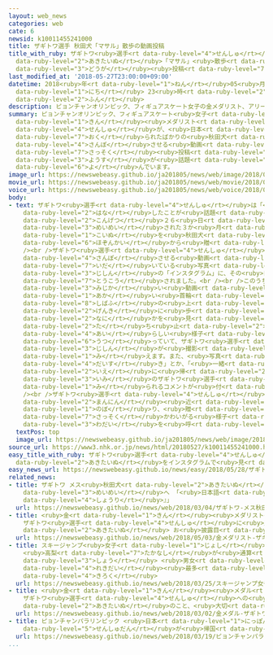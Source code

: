 ```yaml
---
layout: web_news
categories: web
cate: 6
newsid: k10011455241000
title: ザギトワ選手 秋田犬「マサル」散歩の動画投稿
title_with_ruby: ザギトワ<ruby>選手<rt data-ruby-level="4">せんしゅ</rt></ruby> <ruby>秋田犬<rt
  data-ruby-level="2">あきたいぬ</rt></ruby>「マサル」<ruby>散歩<rt data-ruby-level="4">さんぽ</rt></ruby>の<ruby>動画<rt
  data-ruby-level="3">どうが</rt></ruby><ruby>投稿<rt data-ruby-level="7">とうこう</rt></ruby>
last_modified_at: '2018-05-27T23:00:00+09:00'
datetime: 2018<ruby>年<rt data-ruby-level="1">ねん</rt></ruby>05<ruby>月<rt data-ruby-level="1">がつ</rt></ruby>27<ruby>日<rt
  data-ruby-level="1">にち</rt></ruby> 23<ruby>時<rt data-ruby-level="2">じ</rt></ruby>00<ruby>分<rt
  data-ruby-level="2">ふん</rt></ruby>
description: ピョンチャンオリンピック、フィギュアスケート女子の金メダリスト、アリーナ・ザギトワ選手が、日本から贈られたばかりの秋田犬のマサルを散歩させる動画が、インターネットのＳＮＳに早速投稿され、かわいがる様子が話題を呼んでいます。
summary: ピョンチャンオリンピック、フィギュアスケート<ruby>女子<rt data-ruby-level="1">じょし</rt></ruby>の<ruby>金<rt
  data-ruby-level="1">きん</rt></ruby><ruby>メダリスト<rt data-ruby-level="1">めだりすと</rt></ruby>、アリーナ・ザギトワ<ruby>選手<rt
  data-ruby-level="4">せんしゅ</rt></ruby>が、<ruby>日本<rt data-ruby-level="1">にっぽん</rt></ruby>から<ruby>贈<rt
  data-ruby-level="7">おく</rt></ruby>られたばかりの<ruby>秋田犬<rt data-ruby-level="2">あきたいぬ</rt></ruby>のマサルを<ruby>散歩<rt
  data-ruby-level="4">さんぽ</rt></ruby>させる<ruby>動画<rt data-ruby-level="3">どうが</rt></ruby>が、インターネットのＳＮＳに<ruby>早速<rt
  data-ruby-level="7">さっそく</rt></ruby><ruby>投稿<rt data-ruby-level="7">とうこう</rt></ruby>され、かわいがる<ruby>様子<rt
  data-ruby-level="3">ようす</rt></ruby>が<ruby>話題<rt data-ruby-level="3">わだい</rt></ruby>を<ruby>呼<rt
  data-ruby-level="6">よ</rt></ruby>んでいます。
image_url: https://newswebeasy.github.io/ja201805/news/web/image/2018/05/27/K10011455241_1805280721_1805280728_01_03.jpg
movie_url: https://newswebeasy.github.io/ja201805/news/web/movie/2018/05/27/k10011455241_201805272258_201805272259.mp4
voice_url: https://newswebeasy.github.io/ja201805/news/web/voice/2018/05/27/k10011455241_201805272258_201805272259.mp3
body:
- text: ザギトワ<ruby>選手<rt data-ruby-level="4">せんしゅ</rt></ruby>は「<ruby>秋田犬<rt data-ruby-level="2">あきたいぬ</rt></ruby>がほしい」と<ruby>話<rt
    data-ruby-level="2">はな</rt></ruby>したことが<ruby>話題<rt data-ruby-level="3">わだい</rt></ruby>となり、<ruby>今月<rt
    data-ruby-level="2">こんげつ</rt></ruby>２６<ruby>日<rt data-ruby-level="1">にち</rt></ruby>モスクワでマサルと<ruby>命名<rt
    data-ruby-level="3">めいめい</rt></ruby>された３か<ruby>月<rt data-ruby-level="1">げつ</rt></ruby>の<ruby>子犬<rt
    data-ruby-level="1">こいぬ</rt></ruby>を<ruby>秋田犬<rt data-ruby-level="2">あきたいぬ</rt></ruby><ruby>保存会<rt
    data-ruby-level="6">ほぞんかい</rt></ruby>から<ruby>贈<rt data-ruby-level="7">おく</rt></ruby>られました。<br
    /><br />ザギトワ<ruby>選手<rt data-ruby-level="4">せんしゅ</rt></ruby>が、マサルを<ruby>散歩<rt
    data-ruby-level="4">さんぽ</rt></ruby>させる<ruby>動画<rt data-ruby-level="3">どうが</rt></ruby>やマサルを<ruby>抱<rt
    data-ruby-level="7">いだ</rt></ruby>いている<ruby>写真<rt data-ruby-level="3">しゃしん</rt></ruby>が<ruby>自身<rt
    data-ruby-level="3">じしん</rt></ruby>の「インスタグラム」に、その<ruby>日<rt data-ruby-level="1">ひ</rt></ruby>のうちに<ruby>投稿<rt
    data-ruby-level="7">とうこう</rt></ruby>されました。<br /><br />このうち７<ruby>秒<rt data-ruby-level="3">びょう</rt></ruby>ほどの<ruby>短<rt
    data-ruby-level="3">みじか</rt></ruby>い<ruby>動画<rt data-ruby-level="3">どうが</rt></ruby>には、<ruby>赤<rt
    data-ruby-level="1">あか</rt></ruby>い<ruby>首輪<rt data-ruby-level="4">くびわ</rt></ruby>とリードをつけたマサルが、<ruby>芝生<rt
    data-ruby-level="8">しばふ</rt></ruby>の<ruby>上<rt data-ruby-level="1">うえ</rt></ruby>を<ruby>元気<rt
    data-ruby-level="2">げんき</rt></ruby>に<ruby>歩<rt data-ruby-level="2">ある</rt></ruby>いたり、<ruby>何<rt
    data-ruby-level="2">なに</rt></ruby>かを<ruby>見<rt data-ruby-level="1">み</rt></ruby>つけて<ruby>立<rt
    data-ruby-level="2">た</rt></ruby>ち<ruby>止<rt data-ruby-level="2">ど</rt></ruby>まったりする<ruby>愛<rt
    data-ruby-level="4">あい</rt></ruby>らしい<ruby>様子<rt data-ruby-level="3">ようす</rt></ruby>が<ruby>映<rt
    data-ruby-level="6">うつ</rt></ruby>っていて、ザギトワ<ruby>選手<rt data-ruby-level="4">せんしゅ</rt></ruby><ruby>自身<rt
    data-ruby-level="3">じしん</rt></ruby>が<ruby>撮影<rt data-ruby-level="7">さつえい</rt></ruby>しているように<ruby>見<rt
    data-ruby-level="1">み</rt></ruby>えます。また、<ruby>写真<rt data-ruby-level="3">しゃしん</rt></ruby>には、「<ruby>大好<rt
    data-ruby-level="4">だいす</rt></ruby>き」とか、「<ruby>一緒<rt data-ruby-level="7">いっしょ</rt></ruby>に<ruby>家<rt
    data-ruby-level="2">いえ</rt></ruby>に<ruby>帰<rt data-ruby-level="2">かえ</rt></ruby>ります」といった<ruby>意味<rt
    data-ruby-level="3">いみ</rt></ruby>のザギトワ<ruby>選手<rt data-ruby-level="4">せんしゅ</rt></ruby>のものと<ruby>見<rt
    data-ruby-level="1">み</rt></ruby>られるコメントが<ruby>付<rt data-ruby-level="4">つ</rt></ruby>けられています。<br
    /><br />ザギトワ<ruby>選手<rt data-ruby-level="4">せんしゅ</rt></ruby>のインスタグラムのフォロワーは４５<ruby>万人<rt
    data-ruby-level="2">まんにん</rt></ruby><ruby>近<rt data-ruby-level="2">ちか</rt></ruby>くに<ruby>上<rt
    data-ruby-level="1">のぼ</rt></ruby>り、<ruby>贈<rt data-ruby-level="7">おく</rt></ruby>られたばかりのマサルを<ruby>早速<rt
    data-ruby-level="7">さっそく</rt></ruby>かわいがる<ruby>様子<rt data-ruby-level="3">ようす</rt></ruby>が<ruby>話題<rt
    data-ruby-level="3">わだい</rt></ruby>を<ruby>呼<rt data-ruby-level="6">よ</rt></ruby>んでいます。
  textPos: top
  image_url: https://newswebeasy.github.io/ja201805/news/web/image/2018/05/27/K10011455241_1805272258_1805272300_01_03.jpg
source_url: https://www3.nhk.or.jp/news/html/20180527/k10011455241000.html
easy_title_with_ruby: ザギトワ<ruby>選手<rt data-ruby-level="4">せんしゅ</rt></ruby>がもらった<ruby>秋田犬<rt
  data-ruby-level="2">あきたいぬ</rt></ruby>をインスタグラムで<ruby>見<rt data-ruby-level="1">み</rt></ruby>せる
easy_news_url: https://newswebeasy.github.io/news/easy/2018/05/28/ザギトワ選手がもらった秋田犬をインスタグラムで見せる
related_news:
- title: ザギトワ メス<ruby>秋田犬<rt data-ruby-level="2">あきたいぬ</rt></ruby> 「マサル」と<ruby>命名<rt
    data-ruby-level="3">めいめい</rt></ruby>へ 「<ruby>日本語<rt data-ruby-level="2">にほんご</rt></ruby>で『<ruby>勝利<rt
    data-ruby-level="4">しょうり</rt></ruby>』」
  url: https://newswebeasy.github.io/news/web/2018/03/04/ザギトワ-メス秋田犬-マサルと命名へ-日本語で勝利
- title: <ruby>金<rt data-ruby-level="1">きん</rt></ruby><ruby>メダリスト<rt data-ruby-level="1">めだりすと</rt></ruby>
    ザギトワ<ruby>選手<rt data-ruby-level="4">せんしゅ</rt></ruby>に<ruby>贈<rt data-ruby-level="7">おく</rt></ruby>る<ruby>秋田犬<rt
    data-ruby-level="2">あきたいぬ</rt></ruby> お<ruby>披露目<rt data-ruby-level="7">ひろめ</rt></ruby>
  url: https://newswebeasy.github.io/news/web/2018/05/03/金メダリスト-ザギトワ選手に贈る秋田犬-お披露目
- title: スキージャンプ<ruby>女子<rt data-ruby-level="1">じょし</rt></ruby><ruby>Ｗ杯<rt data-ruby-level="7">わーるどかっぷ</rt></ruby>
    <ruby>高梨<rt data-ruby-level="7">たかなし</rt></ruby>が<ruby>通算<rt data-ruby-level="2">つうさん</rt></ruby>54<ruby>勝<rt
    data-ruby-level="3">しょう</rt></ruby> <ruby>男女<rt data-ruby-level="1">だんじょ</rt></ruby><ruby>歴代<rt
    data-ruby-level="4">れきだい</rt></ruby><ruby>最多<rt data-ruby-level="4">さいた</rt></ruby><ruby>記録<rt
    data-ruby-level="4">きろく</rt></ruby>
  url: https://newswebeasy.github.io/news/web/2018/03/25/スキージャンプ女子W杯-高梨が通算54勝-男女歴代最多記録
- title: <ruby>金<rt data-ruby-level="1">きん</rt></ruby><ruby>メダル<rt data-ruby-level="1">めだる</rt></ruby>
    ザギトワ<ruby>選手<rt data-ruby-level="4">せんしゅ</rt></ruby>への<ruby>手紙<rt data-ruby-level="2">てがみ</rt></ruby>～<ruby>秋田犬<rt
    data-ruby-level="2">あきたいぬ</rt></ruby>のこと、<ruby>大切<rt data-ruby-level="2">たいせつ</rt></ruby>にしてね
  url: https://newswebeasy.github.io/news/web/2018/03/02/金メダル-ザギトワ選手への手紙~秋田犬のこと大切にしてね
- title: ピョンチャンパラリンピック <ruby>日本<rt data-ruby-level="1">にっぽん</rt></ruby><ruby>選手団<rt
    data-ruby-level="5">せんしゅだん</rt></ruby>が<ruby>帰国<rt data-ruby-level="2">きこく</rt></ruby>
  url: https://newswebeasy.github.io/news/web/2018/03/19/ピョンチャンパラリンピック-日本選手団が帰国
...
```

